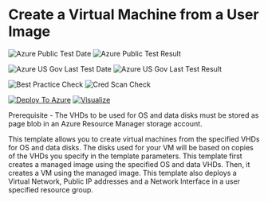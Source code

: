 # Create a Virtual Machine from a User Image

![Azure Public Test Date](https://azurequickstartsservice.blob.core.windows.net/badges/101-vm-user-image-data-disks/PublicLastTestDate.svg)
![Azure Public Test Result](https://azurequickstartsservice.blob.core.windows.net/badges/101-vm-user-image-data-disks/PublicDeployment.svg)

![Azure US Gov Last Test Date](https://azurequickstartsservice.blob.core.windows.net/badges/101-vm-user-image-data-disks/FairfaxLastTestDate.svg)
![Azure US Gov Last Test Result](https://azurequickstartsservice.blob.core.windows.net/badges/101-vm-user-image-data-disks/FairfaxDeployment.svg)

![Best Practice Check](https://azurequickstartsservice.blob.core.windows.net/badges/101-vm-user-image-data-disks/BestPracticeResult.svg)
![Cred Scan Check](https://azurequickstartsservice.blob.core.windows.net/badges/101-vm-user-image-data-disks/CredScanResult.svg)

[![Deploy To Azure](https://raw.githubusercontent.com/fathym-it/azure-quickstart-templates/master/1-CONTRIBUTION-GUIDE/images/deploytoazure.svg?sanitize=true)](https://portal.azure.com/#create/Microsoft.Template/uri/https%3A%2F%2Fraw.githubusercontent.com%2Ffathym-it%2Fazure-quickstart-templates%2Fmaster%2F101-vm-user-image-data-disks%2Fazuredeploy.json)  [![Visualize](https://raw.githubusercontent.com/fathym-it/azure-quickstart-templates/master/1-CONTRIBUTION-GUIDE/images/visualizebutton.svg?sanitize=true)](http://armviz.io/#/?load=https%3A%2F%2Fraw.githubusercontent.com%2Ffathym-it%2Fazure-quickstart-templates%2Fmaster%2F101-vm-user-image-data-disks%2Fazuredeploy.json)

Prerequisite - The VHDs to be used for OS and data disks must be stored as page blob in an Azure Resource Manager storage account.

This template allows you to create virtual machines from the specified VHDs for OS and data disks. The disks used for your VM will be based on copies of the VHDs you specify in the template parameters. This template first creates a managed image using the specified OS and data VHDs. Then, it creates a VM using the managed image. This template also deploys a Virtual Network, Public IP addresses and a Network Interface in a user specified resource group.



